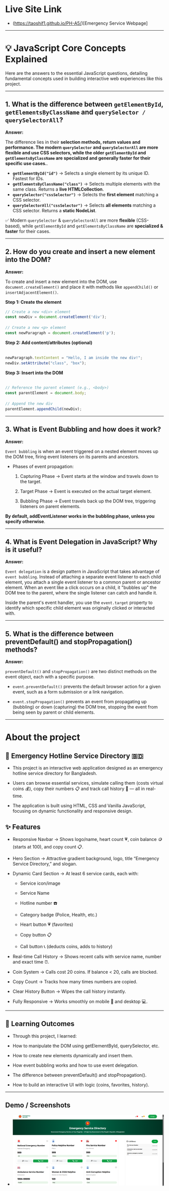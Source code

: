 # Live Site Link

- (https://taoshif1.github.io/PH-A5/)[Emergency Service Webpage]

---

# 💡 JavaScript Core Concepts Explained  

Here are the answers to the essential JavaScript questions, detailing fundamental concepts used in building interactive web experiences like this project.  

---

## 1. What is the difference between `getElementById`, `getElementsByClassName` and `querySelector / querySelectorAll`?  

**Answer:**  

The difference lies in their **selection methods, return values and performance. The modern `querySelector` and `querySelectorAll` are more flexible and use CSS selectors, while the older `getElementById` and `getElementsByClassName` are specialized and generally faster for their specific use cases.**.  

- **`getElementById("id")`** → Selects a single element by its unique ID. Fastest for IDs.  
- **`getElementsByClassName("class")`** → Selects multiple elements with the same class. Returns a **live HTMLCollection**.  
- **`querySelector("cssSelector")`** → Selects the **first element** matching a CSS selector.  
- **`querySelectorAll("cssSelector")`** → Selects **all elements** matching a CSS selector. Returns a **static NodeList**.  

✅ Modern `querySelector` & `querySelectorAll` are more **flexible** (CSS-based), while `getElementById` and `getElementsByClassName` are **specialized & faster** for their cases.  

---

## 2. How do you create and insert a new element into the DOM?  

**Answer:**  

To create and insert a new element into the DOM, use `document.createElement()` and place it with methods like `appendChild()` or `insertAdjacentElement()`.  

**Step 1: Create the element**  

```javascript
// Create a new <div> element
const newDiv = document.createElement('div');

// Create a new <p> element
const newParagraph = document.createElement('p');

```

**Step 2: Add content/attributes (optional)**  

```javascript

newParagraph.textContent = "Hello, I am inside the new div!";
newDiv.setAttribute("class", "box");

```

**Step 3: Insert into the DOM**  

```javascript

// Reference the parent element (e.g., <body>)
const parentElement = document.body;

// Append the new div
parentElement.appendChild(newDiv);

```
---

## 3. What is Event Bubbling and how does it work?

**Answer:**   

`Event bubbling` is when an event triggered on a nested element moves up the DOM tree, firing event listeners on its parents and ancestors.

- Phases of event propagation:

    1. Capturing Phase → Event starts at the window and travels down to the target.

    2. Target Phase → Event is executed on the actual target element.

    3. Bubbling Phase → Event travels back up the DOM tree, triggering listeners on parent elements.

**By default, addEventListener works in the bubbling phase, unless you specify otherwise**.

---

## 4. What is Event Delegation in JavaScript? Why is it useful?

**Answer:**  

`Event delegation` is a design pattern in JavaScript that takes advantage of `event bubbling`. Instead of attaching a separate event listener to each child element, you attach a single event listener to a common parent or ancestor element. When an event like a click occurs on a child, it "bubbles up" the DOM tree to the parent, where the single listener can catch and handle it.

Inside the parent's event handler, you use the `event.target` property to identify which specific child element was originally clicked or interacted  with. 

---

## 5. What is the difference between preventDefault() and stopPropagation() methods?

**Answer:**  

`preventDefault()` and `stopPropagation()` are two distinct methods on the event object, each with a specific purpose. 
    
- `event.preventDefault()` prevents the default browser action for a given event, such as a form submission or a link navigation.

- `event.stopPropagation()` prevents an event from propagating up (bubbling) or down (capturing) the DOM tree, stopping the event from being seen by parent or child elements. 

---

# About the project

## 📱 Emergency Hotline Service Directory 🇧🇩

- This project is an interactive web application designed as an emergency hotline service directory for Bangladesh.

- Users can browse essential services, simulate calling them (costs virtual coins 💰), copy their numbers 📋 and track call history 📜 — all in real-time.

- The application is built using HTML, CSS and Vanilla JavaScript, focusing on dynamic functionality and responsive design.

## ✨ Features

- Responsive Navbar → Shows logo/name, heart count 💗, coin balance 🪙 (starts at 100), and copy count 📋.

- Hero Section → Attractive gradient background, logo, title “Emergency Service Directory,” and slogan.

- Dynamic Card Section → At least 6 service cards, each with:

    - Service icon/image

    - Service Name

    - Hotline number ☎️

    - Category badge (Police, Health, etc.)

    - Heart button 💗 (favorites)

    - Copy button 📋

    - Call button 📞 (deducts coins, adds to history)

- Real-time Call History → Shows recent calls with service name, number and exact time ⏰.

- Coin System → Calls cost 20 coins. If balance < 20, calls are blocked.

- Copy Count → Tracks how many times numbers are copied.

- Clear History Button → Wipes the call history instantly.

- Fully Responsive → Works smoothly on mobile 📱 and desktop 💻.

---

## 🚀 Learning Outcomes

- Through this project, I learned:

- How to manipulate the DOM using getElementById, querySelector, etc.

- How to create new elements dynamically and insert them.

- How event bubbling works and how to use event delegation.

- The difference between preventDefault() and stopPropagation().

- How to build an interactive UI with logic (coins, favorites, history).

---

## Demo / Screenshots

- ![alt text](image.png)